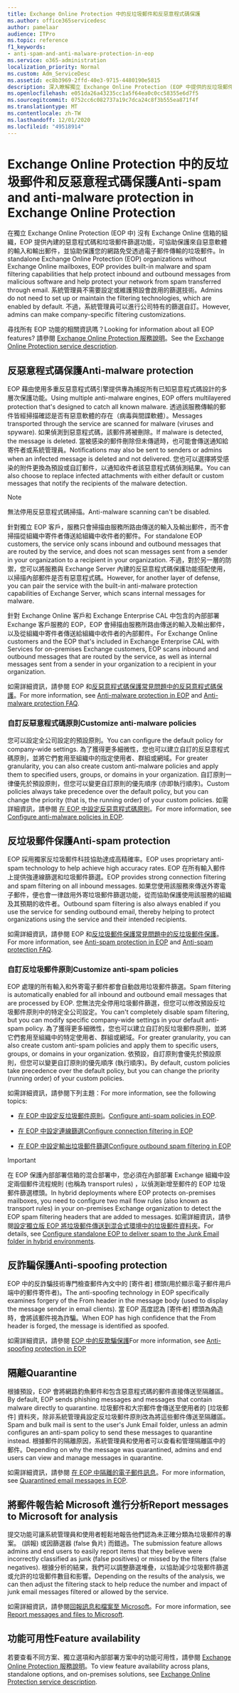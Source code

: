 ```yaml
---
title: Exchange Online Protection 中的反垃圾郵件和反惡意程式碼保護
ms.author: office365servicedesc
author: pamelaar
audience: ITPro
ms.topic: reference
f1_keywords:
- anti-spam-and-anti-malware-protection-in-eop
ms.service: o365-administration
localization_priority: Normal
ms.custom: Adm_ServiceDesc
ms.assetid: ec8b3969-2ffd-40e3-9715-4480190e5815
description: 深入瞭解獨立 Exchange Online Protection (EOP 中提供的反垃圾郵件和反惡意程式碼保護功能) 沒有 Exchange Online 信箱的組織。
ms.openlocfilehash: e051da26a43235cc1a5f64ea0c0cc58355e6d7f5
ms.sourcegitcommit: 0752cc6c082737a19c7dca24c8f3b555ea871f4f
ms.translationtype: MT
ms.contentlocale: zh-TW
ms.lasthandoff: 12/01/2020
ms.locfileid: "49518914"
---
```

# <a name="anti-spam-and-anti-malware-protection-in-exchange-online-protection"></a><span data-ttu-id="381ce-103">Exchange Online Protection 中的反垃圾郵件和反惡意程式碼保護</span><span class="sxs-lookup"><span data-stu-id="381ce-103">Anti-spam and anti-malware protection in Exchange Online Protection</span></span>

<span data-ttu-id="381ce-104">在獨立 Exchange Online Protection (EOP 中) 沒有 Exchange Online 信箱的組織，EOP 提供內建的惡意程式碼和垃圾郵件篩選功能，可協助保護來自惡意軟體的輸入和輸出郵件，並協助保護您的網路免受透過電子郵件傳輸的垃圾郵件。</span><span class="sxs-lookup"><span data-stu-id="381ce-104">In standalone Exchange Online Protection (EOP) organizations without Exchange Online mailboxes, EOP provides built-in malware and spam filtering capabilities that help protect inbound and outbound messages from malicious software and help protect your network from spam transferred through email.</span></span> <span data-ttu-id="381ce-105">系統管理員不需要設定或維護預設會啟用的篩選技術。</span><span class="sxs-lookup"><span data-stu-id="381ce-105">Admins do not need to set up or maintain the filtering technologies, which are enabled by default.</span></span> <span data-ttu-id="381ce-106">不過，系統管理員可以進行公司特有的篩選自訂。</span><span class="sxs-lookup"><span data-stu-id="381ce-106">However, admins can make company-specific filtering customizations.</span></span>

<span data-ttu-id="381ce-107">尋找所有 EOP 功能的相關資訊嗎？</span><span class="sxs-lookup"><span data-stu-id="381ce-107">Looking for information about all EOP features?</span></span> <span data-ttu-id="381ce-108">請參閱 [Exchange Online Protection 服務說明](exchange-online-protection-service-description.md)。</span><span class="sxs-lookup"><span data-stu-id="381ce-108">See the [Exchange Online Protection service description](exchange-online-protection-service-description.md).</span></span>

## <a name="anti-malware-protection"></a><span data-ttu-id="381ce-109">反惡意程式碼保護</span><span class="sxs-lookup"><span data-stu-id="381ce-109">Anti-malware protection</span></span>

<span data-ttu-id="381ce-110">EOP 藉由使用多重反惡意程式碼引擎提供專為捕捉所有已知惡意程式碼設計的多層次保護功能。</span><span class="sxs-lookup"><span data-stu-id="381ce-110">Using multiple anti-malware engines, EOP offers multilayered protection that's designed to catch all known malware.</span></span> <span data-ttu-id="381ce-111">透過該服務傳輸的郵件皆經掃描確認是否有惡意軟體的存在（病毒與間諜軟體）。</span><span class="sxs-lookup"><span data-stu-id="381ce-111">Messages transported through the service are scanned for malware (viruses and spyware).</span></span> <span data-ttu-id="381ce-112">如果偵測到惡意程式碼，該郵件將被刪除。</span><span class="sxs-lookup"><span data-stu-id="381ce-112">If malware is detected, the message is deleted.</span></span> <span data-ttu-id="381ce-113">當被感染的郵件刪除但未傳遞時，也可能會傳送通知給寄件者或系統管理員。</span><span class="sxs-lookup"><span data-stu-id="381ce-113">Notifications may also be sent to senders or admins when an infected message is deleted and not delivered.</span></span> <span data-ttu-id="381ce-114">您也可以選擇將受感染的附件更換為預設或自訂郵件，以通知收件者該惡意程式碼偵測結果。</span><span class="sxs-lookup"><span data-stu-id="381ce-114">You can also choose to replace infected attachments with either default or custom messages that notify the recipients of the malware detection.</span></span>

> [!NOTE] 
> <span data-ttu-id="381ce-115">無法停用反惡意程式碼掃描。</span><span class="sxs-lookup"><span data-stu-id="381ce-115">Anti-malware scanning can't be disabled.</span></span>

<span data-ttu-id="381ce-116">針對獨立 EOP 客戶，服務只會掃描由服務所路由傳送的輸入及輸出郵件，而不會掃描從組織中寄件者傳送給組織中收件者的郵件。</span><span class="sxs-lookup"><span data-stu-id="381ce-116">For standalone EOP customers, the service only scans inbound and outbound messages that are routed by the service, and does not scan messages sent from a sender in your organization to a recipient in your organization.</span></span> <span data-ttu-id="381ce-117">不過，對於另一層的防禦，您可以將服務與 Exchange Server 內建的反惡意程式碼保護功能搭配使用，以掃描內部郵件是否有惡意程式碼。</span><span class="sxs-lookup"><span data-stu-id="381ce-117">However, for another layer of defense, you can pair the service with the built-in anti-malware protection capabilities of Exchange Server, which scans internal messages for malware.</span></span>

<span data-ttu-id="381ce-118">針對 Exchange Online 客戶和 Exchange Enterprise CAL 中包含的內部部署 Exchange 客戶服務的 EOP，EOP 會掃描由服務所路由傳送的輸入及輸出郵件，以及從組織中寄件者傳送給組織中收件者的內部郵件。</span><span class="sxs-lookup"><span data-stu-id="381ce-118">For Exchange Online customers and the EOP that's included in Exchange Enterprise CAL with Services for on-premises Exchange customers, EOP scans inbound and outbound messages that are routed by the service, as well as internal messages sent from a sender in your organization to a recipient in your organization.</span></span>

<span data-ttu-id="381ce-119">如需詳細資訊，請參閱 EOP 和[反惡意程式碼保護常見問題](https://docs.microsoft.com/microsoft-365/security/office-365-security/anti-malware-protection-faq-eop)[中的反惡意程式碼保護](https://docs.microsoft.com/microsoft-365/security/office-365-security/anti-malware-protection)。</span><span class="sxs-lookup"><span data-stu-id="381ce-119">For more information, see [Anti-malware protection in EOP](https://docs.microsoft.com/microsoft-365/security/office-365-security/anti-malware-protection) and [Anti-malware protection FAQ](https://docs.microsoft.com/microsoft-365/security/office-365-security/anti-malware-protection-faq-eop).</span></span>

### <a name="customize-anti-malware-policies"></a><span data-ttu-id="381ce-120">自訂反惡意程式碼原則</span><span class="sxs-lookup"><span data-stu-id="381ce-120">Customize anti-malware policies</span></span>

<span data-ttu-id="381ce-121">您可以設定全公司設定的預設原則。</span><span class="sxs-lookup"><span data-stu-id="381ce-121">You can configure the default policy for company-wide settings.</span></span> <span data-ttu-id="381ce-122">為了獲得更多細微性，您也可以建立自訂的反惡意程式碼原則，並將它們套用至組織中的指定使用者、群組或網域。</span><span class="sxs-lookup"><span data-stu-id="381ce-122">For greater granularity, you can also create custom anti-malware policies and apply them to specified users, groups, or domains in your organization.</span></span> <span data-ttu-id="381ce-123">自訂原則一律優先於預設原則，但您可以變更自訂原則的優先順序 (亦即執行順序)。</span><span class="sxs-lookup"><span data-stu-id="381ce-123">Custom policies always take precedence over the default policy, but you can change the priority (that is, the running order) of your custom policies.</span></span> <span data-ttu-id="381ce-124">如需詳細資訊，請參閱 [在 EOP 中設定反惡意程式碼原則](https://docs.microsoft.com/microsoft-365/security/office-365-security/configure-anti-malware-policies)。</span><span class="sxs-lookup"><span data-stu-id="381ce-124">For more information, see [Configure anti-malware policies in EOP](https://docs.microsoft.com/microsoft-365/security/office-365-security/configure-anti-malware-policies).</span></span>

## <a name="anti-spam-protection"></a><span data-ttu-id="381ce-125">反垃圾郵件保護</span><span class="sxs-lookup"><span data-stu-id="381ce-125">Anti-spam protection</span></span>

<span data-ttu-id="381ce-126">EOP 採用獨家反垃圾郵件科技協助達成高精確率。</span><span class="sxs-lookup"><span data-stu-id="381ce-126">EOP uses proprietary anti-spam technology to help achieve high accuracy rates.</span></span> <span data-ttu-id="381ce-127">EOP 在所有輸入郵件上提供強連線篩選和垃圾郵件篩選。</span><span class="sxs-lookup"><span data-stu-id="381ce-127">EOP provides strong connection filtering and spam filtering on all inbound messages.</span></span> <span data-ttu-id="381ce-128">如果您使用該服務來傳送外寄電子郵件，便也會一律啟用外寄垃圾郵件篩選功能，從而協助保護使用該服務的組織及其預期的收件者。</span><span class="sxs-lookup"><span data-stu-id="381ce-128">Outbound spam filtering is also always enabled if you use the service for sending outbound email, thereby helping to protect organizations using the service and their intended recipients.</span></span>

<span data-ttu-id="381ce-129">如需詳細資訊，請參閱 EOP 和[反垃圾郵件保護常見問題](https://docs.microsoft.com/microsoft-365/security/office-365-security/anti-spam-protection-faq)[中的反垃圾郵件保護](https://docs.microsoft.com/microsoft-365/security/office-365-security/anti-spam-protection)。</span><span class="sxs-lookup"><span data-stu-id="381ce-129">For more information, see [Anti-spam protection in EOP](https://docs.microsoft.com/microsoft-365/security/office-365-security/anti-spam-protection) and [Anti-spam protection FAQ](https://docs.microsoft.com/microsoft-365/security/office-365-security/anti-spam-protection-faq).</span></span>

### <a name="customize-anti-spam-policies"></a><span data-ttu-id="381ce-130">自訂反垃圾郵件原則</span><span class="sxs-lookup"><span data-stu-id="381ce-130">Customize anti-spam policies</span></span>

<span data-ttu-id="381ce-131">EOP 處理的所有輸入和外寄電子郵件都會自動啟用垃圾郵件篩選。</span><span class="sxs-lookup"><span data-stu-id="381ce-131">Spam filtering is automatically enabled for all inbound and outbound email messages that are processed by EOP.</span></span> <span data-ttu-id="381ce-132">您無法完全停用垃圾郵件篩選，但您可以修改預設反垃圾郵件原則中的特定全公司設定。</span><span class="sxs-lookup"><span data-stu-id="381ce-132">You can't completely disable spam filtering, but you can modify specific company-wide settings in your default anti-spam policy.</span></span> <span data-ttu-id="381ce-133">為了獲得更多細微性，您也可以建立自訂的反垃圾郵件原則，並將它們套用至組織中的特定使用者、群組或網域。</span><span class="sxs-lookup"><span data-stu-id="381ce-133">For greater granularity, you can also create custom anti-spam policies and apply them to specific users, groups, or domains in your organization.</span></span> <span data-ttu-id="381ce-134">依預設，自訂原則會優先於預設原則，但您可以變更自訂原則的優先順序 (執行順序)。</span><span class="sxs-lookup"><span data-stu-id="381ce-134">By default, custom policies take precedence over the default policy, but you can change the priority (running order) of your custom policies.</span></span>

<span data-ttu-id="381ce-135">如需詳細資訊，請參閱下列主題：</span><span class="sxs-lookup"><span data-stu-id="381ce-135">For more information, see the following topics:</span></span>

- <span data-ttu-id="381ce-136">[在 EOP 中設定反垃圾郵件原則](https://docs.microsoft.com/microsoft-365/security/office-365-security/configure-your-spam-filter-policies)。</span><span class="sxs-lookup"><span data-stu-id="381ce-136">[Configure anti-spam policies in EOP](https://docs.microsoft.com/microsoft-365/security/office-365-security/configure-your-spam-filter-policies).</span></span>

- [<span data-ttu-id="381ce-137">在 EOP 中設定連線篩選</span><span class="sxs-lookup"><span data-stu-id="381ce-137">Configure connection filtering in EOP</span></span>](https://docs.microsoft.com/microsoft-365/security/office-365-security/configure-the-connection-filter-policy)

- [<span data-ttu-id="381ce-138">在 EOP 中設定輸出垃圾郵件篩選</span><span class="sxs-lookup"><span data-stu-id="381ce-138">Configure outbound spam filtering in EOP</span></span>](https://docs.microsoft.com/microsoft-365/security/office-365-security/configure-the-outbound-spam-policy)

> [!IMPORTANT]
> <span data-ttu-id="381ce-139">在 EOP 保護內部部署信箱的混合部署中，您必須在內部部署 Exchange 組織中設定兩個郵件流程規則 (也稱為 transport rules) ，以偵測新增至郵件的 EOP 垃圾郵件篩選標頭。</span><span class="sxs-lookup"><span data-stu-id="381ce-139">In hybrid deployments where EOP protects on-premises mailboxes, you need to configure two mail flow rules (also known as transport rules) in your on-premises Exchange organization to detect the EOP spam filtering headers that are added to messages.</span></span> <span data-ttu-id="381ce-140">如需詳細資訊，請參閱[設定獨立版 EOP 將垃圾郵件傳送到混合式環境中的垃圾郵件資料夾](https://docs.microsoft.com/microsoft-365/security/office-365-security/ensure-that-spam-is-routed-to-each-user-s-junk-email-folder)。</span><span class="sxs-lookup"><span data-stu-id="381ce-140">For details, see [Configure standalone EOP to deliver spam to the Junk Email folder in hybrid environments](https://docs.microsoft.com/microsoft-365/security/office-365-security/ensure-that-spam-is-routed-to-each-user-s-junk-email-folder).</span></span>

## <a name="anti-spoofing-protection"></a><span data-ttu-id="381ce-141">反詐騙保護</span><span class="sxs-lookup"><span data-stu-id="381ce-141">Anti-spoofing protection</span></span>

<span data-ttu-id="381ce-142">EOP 中的反詐騙技術專門檢查郵件內文中的 [寄件者] 標頭(用於顯示電子郵件用戶端中的郵件寄件者)。</span><span class="sxs-lookup"><span data-stu-id="381ce-142">The anti-spoofing technology in EOP specifically examines forgery of the From header in the message body (used to display the message sender in email clients).</span></span> <span data-ttu-id="381ce-143">當 EOP 高度認為 [寄件者] 標頭為偽造時，會將該郵件視為詐騙。</span><span class="sxs-lookup"><span data-stu-id="381ce-143">When EOP has high confidence that the From header is forged, the message is identified as spoofed.</span></span>

<span data-ttu-id="381ce-144">如需詳細資訊，請參閱 [EOP 中的反欺騙保護](https://docs.microsoft.com/microsoft-365/security/office-365-security/anti-spoofing-protection)</span><span class="sxs-lookup"><span data-stu-id="381ce-144">For more information, see [Anti-spoofing protection in EOP](https://docs.microsoft.com/microsoft-365/security/office-365-security/anti-spoofing-protection)</span></span>

## <a name="quarantine"></a><span data-ttu-id="381ce-145">隔離</span><span class="sxs-lookup"><span data-stu-id="381ce-145">Quarantine</span></span>

<span data-ttu-id="381ce-146">根據預設，EOP 會將網路釣魚郵件和包含惡意程式碼的郵件直接傳送至隔離區。</span><span class="sxs-lookup"><span data-stu-id="381ce-146">By default, EOP sends phishing messages and messages that contain malware directly to quarantine.</span></span> <span data-ttu-id="381ce-147">垃圾郵件和大宗郵件會傳送至使用者的 [垃圾郵件] 資料夾，除非系統管理員設定反垃圾郵件原則改為將這些郵件傳送至隔離區。</span><span class="sxs-lookup"><span data-stu-id="381ce-147">Spam and bulk mail is sent to the user's Junk Email folder, unless an admin configures an anti-spam policy to send these messages to quarantine instead.</span></span> <span data-ttu-id="381ce-148">根據郵件的隔離原因，系統管理員和使用者可以查看和管理隔離區中的郵件。</span><span class="sxs-lookup"><span data-stu-id="381ce-148">Depending on why the message was quarantined, admins and end users can view and manage messages in quarantine.</span></span>

<span data-ttu-id="381ce-149">如需詳細資訊，請參閱 [在 EOP 中隔離的電子郵件訊息](https://docs.microsoft.com/microsoft-365/security/office-365-security/quarantine-email-messages)。</span><span class="sxs-lookup"><span data-stu-id="381ce-149">For more information, see [Quarantined email messages in EOP](https://docs.microsoft.com/microsoft-365/security/office-365-security/quarantine-email-messages).</span></span>

## <a name="report-messages-to-microsoft-for-analysis"></a><span data-ttu-id="381ce-150">將郵件報告給 Microsoft 進行分析</span><span class="sxs-lookup"><span data-stu-id="381ce-150">Report messages to Microsoft for analysis</span></span>

<span data-ttu-id="381ce-151">提交功能可讓系統管理員和使用者輕鬆地報告他們認為未正確分類為垃圾郵件的專案。 (誤報) 或因篩選器 (false 負片) 而錯過。</span><span class="sxs-lookup"><span data-stu-id="381ce-151">The submission feature allows admins and end users to easily report items that they believe were incorrectly classified as junk (false positives) or missed by the filters (false negatives).</span></span> <span data-ttu-id="381ce-152">根據分析的結果，我們可以調整篩選堆疊，以協助減少垃圾郵件篩選或允許的垃圾郵件數目和影響。</span><span class="sxs-lookup"><span data-stu-id="381ce-152">Depending on the results of the analysis, we can then adjust the filtering stack to help reduce the number and impact of junk email messages filtered or allowed by the service.</span></span>

<span data-ttu-id="381ce-153">如需詳細資訊，請參閱[回報訊息和檔案至 Microsoft](https://docs.microsoft.com/microsoft-365/security/office-365-security/report-junk-email-messages-to-microsoft)。</span><span class="sxs-lookup"><span data-stu-id="381ce-153">For more information, see [Report messages and files to Microsoft](https://docs.microsoft.com/microsoft-365/security/office-365-security/report-junk-email-messages-to-microsoft).</span></span>

## <a name="feature-availability"></a><span data-ttu-id="381ce-154">功能可用性</span><span class="sxs-lookup"><span data-stu-id="381ce-154">Feature availability</span></span>

<span data-ttu-id="381ce-155">若要查看不同方案、獨立選項和內部部署方案中的功能可用性，請參閱 [Exchange Online Protection 服務說明](exchange-online-protection-service-description.md)。</span><span class="sxs-lookup"><span data-stu-id="381ce-155">To view feature availability across plans, standalone options, and on-premises solutions, see [Exchange Online Protection service description](exchange-online-protection-service-description.md).</span></span>
